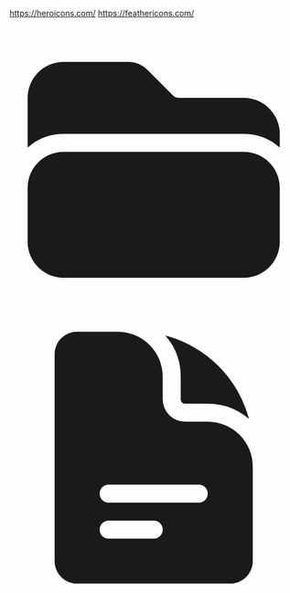 https://heroicons.com/
https://feathericons.com/


<svg xmlns="http://www.w3.org/2000/svg" viewBox="0 0 24 24" fill="currentColor" class="size-6">
  <path d="M19.5 21a3 3 0 0 0 3-3v-4.5a3 3 0 0 0-3-3h-15a3 3 0 0 0-3 3V18a3 3 0 0 0 3 3h15ZM1.5 10.146V6a3 3 0 0 1 3-3h5.379a2.25 2.25 0 0 1 1.59.659l2.122 2.121c.14.141.331.22.53.22H19.5a3 3 0 0 1 3 3v1.146A4.483 4.483 0 0 0 19.5 9h-15a4.483 4.483 0 0 0-3 1.146Z" />
</svg>

<svg xmlns="http://www.w3.org/2000/svg" viewBox="0 0 24 24" fill="currentColor" class="size-6">
  <path fill-rule="evenodd" d="M5.625 1.5c-1.036 0-1.875.84-1.875 1.875v17.25c0 1.035.84 1.875 1.875 1.875h12.75c1.035 0 1.875-.84 1.875-1.875V12.75A3.75 3.75 0 0 0 16.5 9h-1.875a1.875 1.875 0 0 1-1.875-1.875V5.25A3.75 3.75 0 0 0 9 1.5H5.625ZM7.5 15a.75.75 0 0 1 .75-.75h7.5a.75.75 0 0 1 0 1.5h-7.5A.75.75 0 0 1 7.5 15Zm.75 2.25a.75.75 0 0 0 0 1.5H12a.75.75 0 0 0 0-1.5H8.25Z" clip-rule="evenodd" />
  <path d="M12.971 1.816A5.23 5.23 0 0 1 14.25 5.25v1.875c0 .207.168.375.375.375H16.5a5.23 5.23 0 0 1 3.434 1.279 9.768 9.768 0 0 0-6.963-6.963Z" />
</svg>

